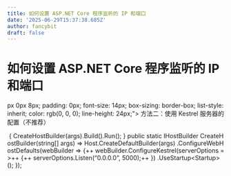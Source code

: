 ```yaml
---
title: 如何设置 ASP.NET Core 程序监听的 IP 和端口
date: '2025-06-29T15:37:38.685Z'
author: fancybit
draft: false
---
```

<div class="header"><h1 class="single-title animate__animated animate__pulse animate__faster">如何设置 ASP.NET Core 程序监听的 IP 和端口</h1></div>

<div class="content" id="content"><!-- raw HTML omitted --><!-- raw HTML omitted --><precode language="" precodenum="0"></precode><p>px 0px 8px; padding: 0px; font-size: 14px; box-sizing: border-box; list-style: inherit; color: rgb(0, 0, 0); line-height: 24px;"&gt; 方法二：使用 Kestrel 服务器的配置（不推荐） <!-- raw HTML omitted --></p><precode language="" precodenum="1"></precode><p>&nbsp;{&nbsp;CreateHostBuilder(args).Build().Run();&nbsp;}&nbsp;public&nbsp;static&nbsp;IHostBuilder&nbsp;CreateHostBuilder(string[]&nbsp;args)&nbsp;=&gt;&nbsp;Host.CreateDefaultBuilder(args)&nbsp;.ConfigureWebHostDefaults(webBuilder&nbsp;=&gt;&nbsp;{++&nbsp;webBuilder.ConfigureKestrel(serverOptions&nbsp;=&gt;++&nbsp;{++&nbsp;serverOptions.Listen(“0.0.0.0”,&nbsp;5000);++&nbsp;})&nbsp;.UseStartup&lt;Startup&gt;();&nbsp;});<!-- raw HTML omitted --></p><precode language="" precodenum="2"></precode><!-- raw HTML omitted --><!-- raw HTML omitted --></div>

